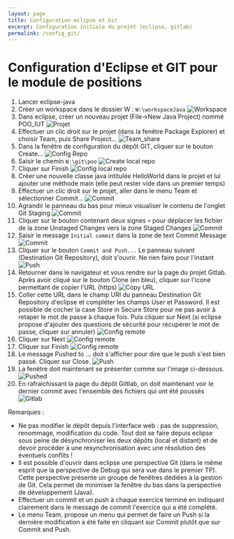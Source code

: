 ```yaml
---
layout: page
title: Configuration eclipse et Git
excerpt: Configuration initiale du projet (eclipse, gitlab)
permalink: /config_git/
---
```


# Configuration d'Eclipse et GIT pour le module de positions

1. Lancer eclipse-java
2. Créer un workspace dans le dossier W : `W:\workspaceJava`
![Workspace](/img/git_conf/img/git_conf/A-Workspace.png)
3. Dans eclipse, créer un nouveau projet (File->New Java Project) nommé POO_IUT
![Projet](/img/git_conf/B-Projet.png)
4. Effectuer un clic droit sur le projet (dans la fenêtre Package Explorer) et choisir Team, puis Share Project...
![Team_share](/img/git_conf/C-Team_share.png)
5. Dans la fenêtre de configuration du dépôt GIT, cliquer sur le bouton Create...
![Config Repo](/img/git_conf/D-ConfigureGitRepo.png)
1. Saisir le chemin  `W:\git\poo`
![Create local repo](/img/git_conf/F-CreateLocalRepo.png)
8. Cliquer sur Finish
![Config local repo](/img/git_conf/G-ConfigLocalRepo.png)
1. Créer une nouvelle classe java intitulée HelloWorld dans le projet et lui ajouter une méthode main (elle peut rester vide dans un premier temps)
2. Effectuer un clic droit sur le projet, aller dans le menu Team et sélectionner Commit...
![Commit](/img/git_conf/H-Commit.png)
1.  Agrandir le panneau du bas pour mieux visualiser le contenu de l'onglet Git Staging
![Commit](/img/git_conf/I-Commit.png)
1. Cliquer sur le bouton contenant deux signes `+` pour déplacer les fichier de la zone Unstaged Changes vers la zone Staged Changes
![Commit](/img/git_conf/J-Commit.png)
1. Saisir le message `Initial commit` dans la zone de text Commit Message
![Commit](/img/git_conf/K-Commit.png)
1. Cliquer sur le bouton `Commit and Push...` Le panneau suivant (Destination Git Repository), doit s'ouvrir. Ne rien faire pour l'instant
![Push](/img/git_conf/L-Push.png)
1.  Retourner dans le navigateur et vous rendre sur la page du projet Gitlab. Après avoir cliqué sur le bouton Clone (en bleu), cliquer sur l'icone permettant de copier l'URL (https)
![Copy URL](/img/git_conf/M-Copy_URL.png)
1.  Coller cette URL dans le champ URI du panneau Destination Git Repository d'eclipse et compléter les champs User et Password. Il est possible de cocher la case Store in Secure Store pour ne pas avoir à retaper le mot de passe à chaque fois. Puis cliquer sur Next (si eclipse propose d'ajouter des questions de sécurité pour récupérer le mot de passe, cliquer sur annuler)
![Config remote](/img/git_conf/N-ConfigRemote.png)
1. Cliquer sur Next
![Config remote](/img/git_conf/O-ConfigRemote.png)
1. Cliquer sur Finish
![Config remote](/img/git_conf/P-ConfigRemote.png)
1. Le message Pushed to ... doit s'afficher pour dire que le push s'est bien passé. Cliquer sur Close.
![Push](/img/git_conf/Q-Push.png)
1. La fenêtre doit maintenant se présenter comme sur l'image ci-dessous.
![Pushed](/img/git_conf/R-Push_fin.png)
1. En rafraichissant la page du dépôt Giltlab, on doit maintenant voir le dernier commit avec l'ensemble des fichiers qui ont été poussés
![Gitlab](/img/git_conf/S-Vue_gitlab.png)


Remarques :
* Ne pas modifier le dépôt depuis l'interface web : pas de suppression, renommage, modification du code. Tout doit se faire depuis eclipse sous peine de désynchroniser les deux dépôts (local et distant) et de devoir procéder à une resynchronisation avec une résolution des éventuels conflits !
* Il est possible d'ouvrir dans eclipse une perspective Git (dans le même esprit que la perspective de Debug qui sera vue dans le premier TP). Cette perspective présente un groupe de fenêtres dédiées à la gestion de Git. Cela permet de minimiser la fenêtre du bas dans la perspective de développement (Java).
* Effectuer un commit et un push à chaque exercice terminé en indiquant clairement dans le message de commit l'exercice qui a été complété.
* Le menu Team, propose un menu qui permet de faire un Push si la dernière modification a été faite en cliquant sur Commit plutôt que sur Commit and Push.